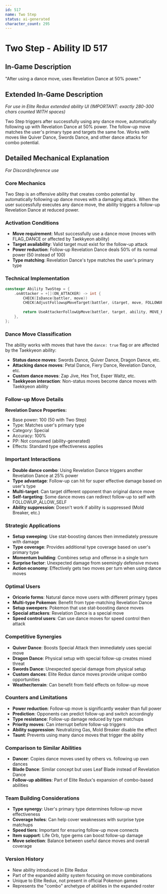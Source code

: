 ```yaml
---
id: 517
name: Two Step
status: ai-generated
character_count: 295
---
```


# Two Step - Ability ID 517

## In-Game Description
"After using a dance move, uses Revelation Dance at 50% power."

## Extended In-Game Description
*For use in Elite Redux extended ability UI (IMPORTANT: exactly 280-300 chars counted WITH spaces)*

Two Step triggers after successfully using any dance move, automatically following up with Revelation Dance at 50% power. The follow-up move matches the user's primary type and targets the same foe. Works with moves like Quiver Dance, Swords Dance, and other dance attacks for combo potential.

## Detailed Mechanical Explanation
*For Discord/reference use*

### Core Mechanics
Two Step is an offensive ability that creates combo potential by automatically following up dance moves with a damaging attack. When the user successfully executes any dance move, the ability triggers a follow-up Revelation Dance at reduced power.

### Activation Conditions
- **Move requirement**: Must successfully use a dance move (moves with FLAG_DANCE or affected by Taekkyeon ability)
- **Target availability**: Valid target must exist for the follow-up attack
- **Power reduction**: Follow-up Revelation Dance deals 50% of its normal power (50 instead of 100)
- **Type matching**: Revelation Dance's type matches the user's primary type

### Technical Implementation
```c
constexpr Ability TwoStep = {
    .onAttacker = +[](ON_ATTACKER) -> int {
        CHECK(IsDance(battler, move))
        CHECK(AdjustFollowupMoveTarget(battler, &target, move, FOLLOWUP_ALLOW_SELF))
        
        return UseAttackerFollowUpMove(battler, target, ability, MOVE_REVELATION_DANCE, 50);
    },
};
```

### Dance Move Classification
The ability works with moves that have the `dance: true` flag or are affected by the Taekkyeon ability:
- **Status dance moves**: Swords Dance, Quiver Dance, Dragon Dance, etc.
- **Attacking dance moves**: Petal Dance, Fiery Dance, Revelation Dance, etc.
- **Custom dance moves**: Zap Jive, Hex Trot, Esper Waltz, etc.
- **Taekkyeon interaction**: Non-status moves become dance moves with Taekkyeon ability

### Follow-up Move Details
**Revelation Dance Properties:**
- Base power: 100 (50 with Two Step)
- Type: Matches user's primary type
- Category: Special
- Accuracy: 100%
- PP: Not consumed (ability-generated)
- Effects: Standard type effectiveness applies

### Important Interactions
- **Double dance combo**: Using Revelation Dance triggers another Revelation Dance at 25% power
- **Type advantage**: Follow-up can hit for super effective damage based on user's type
- **Multi-target**: Can target different opponent than original dance move
- **Self-targeting**: Some dance moves can redirect follow-up to self with FOLLOWUP_ALLOW_SELF
- **Ability suppression**: Doesn't work if ability is suppressed (Mold Breaker, etc.)

### Strategic Applications
- **Setup sweeping**: Use stat-boosting dances then immediately pressure with damage
- **Type coverage**: Provides additional type coverage based on user's primary type
- **Momentum building**: Combines setup and offense in a single turn
- **Surprise factor**: Unexpected damage from seemingly defensive moves
- **Action economy**: Effectively gets two moves per turn when using dance moves

### Optimal Users
- **Oricorio forms**: Natural dance move users with different primary types
- **Multi-type Pokemon**: Benefit from type-matching Revelation Dance
- **Setup sweepers**: Pokemon that use stat-boosting dance moves
- **Special attackers**: Revelation Dance is a special move
- **Speed control users**: Can use dance moves for speed control then attack

### Competitive Synergies
- **Quiver Dance**: Boosts Special Attack then immediately uses special move
- **Dragon Dance**: Physical setup with special follow-up creates mixed threat
- **Swords Dance**: Unexpected special damage from physical setup
- **Custom dances**: Elite Redux dance moves provide unique combo opportunities
- **Weather/terrain**: Can benefit from field effects on follow-up move

### Counters and Limitations
- **Power reduction**: Follow-up move is significantly weaker than full power
- **Prediction**: Opponents can predict follow-up and switch accordingly  
- **Type resistance**: Follow-up damage reduced by type matchups
- **Priority moves**: Can interrupt before follow-up triggers
- **Ability suppression**: Neutralizing Gas, Mold Breaker disable the effect
- **Taunt**: Prevents using many dance moves that trigger the ability

### Comparison to Similar Abilities
- **Dancer**: Copies dance moves used by others vs. following up own dances
- **Blade Dance**: Similar concept but uses Leaf Blade instead of Revelation Dance
- **Follow-up abilities**: Part of Elite Redux's expansion of combo-based abilities

### Team Building Considerations
- **Type synergy**: User's primary type determines follow-up move effectiveness
- **Coverage holes**: Can help cover weaknesses with surprise type matchups
- **Speed tiers**: Important for ensuring follow-up move connects
- **Item support**: Life Orb, type gems can boost follow-up damage
- **Move selection**: Balance between useful dance moves and overall coverage

### Version History
- New ability introduced in Elite Redux
- Part of the expanded ability system focusing on move combinations
- Unique to Elite Redux, not present in official Pokemon games
- Represents the "combo" archetype of abilities in the expanded roster